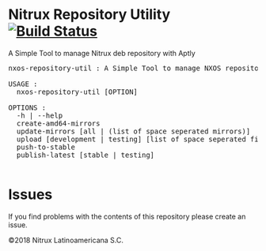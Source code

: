 # Nitrux Repository Utility [![Build Status](https://travis-ci.org/nomad-desktop/nxos-repository-util.svg?branch=master)](https://travis-ci.org/nomad-desktop/nxos-repository-util)
A Simple Tool to manage Nitrux deb repository with Aptly

<pre>
nxos-repository-util : A Simple Tool to manage NXOS repository with Aptly

USAGE :
  nxos-repository-util [OPTION]

OPTIONS :
  -h | --help                                                       Print this HELP TEXT
  create-amd64-mirrors                                              Create the Repository Mirrors 
  update-mirrors [all | (list of space seperated mirrors)]          Update the Created Mirrors
  upload [development | testing] [list of space seperated files]    Upload Files to the repositories
  push-to-stable                                                    Push Packages from testing to stable
  publish-latest [stable | testing]                                 Create snapshot, merge and publish
                                                                    latest packages from mirrors
</pre>

# Issues
If you find problems with the contents of this repository please create an issue.

©2018 Nitrux Latinoamericana S.C.
